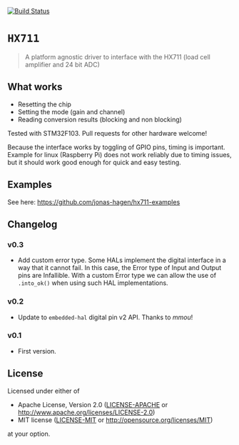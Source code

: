 [![Build Status](https://travis-ci.org/jonas-hagen/hx711.svg?branch=master)](https://travis-ci.org/jonas-hagen/hx711)

# `HX711`

> A platform agnostic driver to interface with the HX711 (load cell amplifier and 24 bit ADC)

## What works

- Resetting the chip
- Setting the mode (gain and channel)
- Reading conversion results (blocking and non blocking)

Tested with STM32F103. Pull requests for other hardware welcome!

Because the interface works by toggling of GPIO pins, timing is important. Example for linux (Raspberry Pi) does not work reliably due to timing issues, but it should work good enough for quick and easy testing.

## Examples

See here: https://github.com/jonas-hagen/hx711-examples

## Changelog

### v0.3

- Add custom error type. Some HALs implement the digital interface in a way that it cannot fail. In this case, the Error type of Input and Output pins are Infallible. With a custom Error type we can allow the use of `.into_ok()` when using such HAL implementations.

### v0.2

- Update to `embedded-hal` digital pin v2 API. Thanks to *mmou*!

### v0.1

- First version.

## License

Licensed under either of

- Apache License, Version 2.0 ([LICENSE-APACHE](LICENSE-APACHE) or
  http://www.apache.org/licenses/LICENSE-2.0)
- MIT license ([LICENSE-MIT](LICENSE-MIT) or http://opensource.org/licenses/MIT)

at your option.

